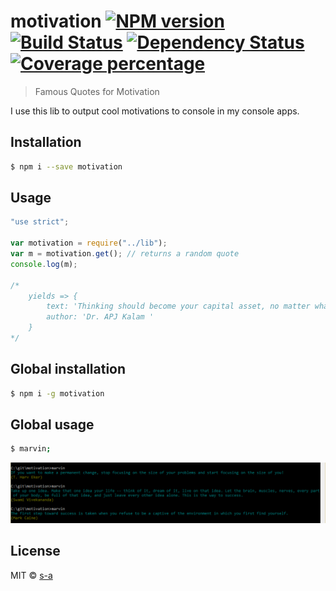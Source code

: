 # motivation [![NPM version][npm-image]][npm-url] [![Build Status][travis-image]][travis-url] [![Dependency Status][daviddm-image]][daviddm-url] [![Coverage percentage][coveralls-image]][coveralls-url]
> Famous Quotes for Motivation

I use this lib to output cool motivations to console in my console apps.

## Installation

```sh
$ npm i --save motivation
```

## Usage

```js
"use strict";

var motivation = require("../lib");
var m = motivation.get(); // returns a random quote
console.log(m);

/*
    yields => {
        text: 'Thinking should become your capital asset, no matter whatever ups and downs you come across in your life.',
        author: 'Dr. APJ Kalam '
    }
*/


```
## Global installation
```sh
$ npm i -g motivation
```
## Global usage
```sh
$ marvin;
```  
![Demo][demo-image]

## License

MIT © [s-a](https://github.com/s-a)


[npm-image]: https://badge.fury.io/js/motivation.svg
[npm-url]: https://npmjs.org/package/motivation
[travis-image]: https://travis-ci.org/s-a/motivation.svg?branch=master
[travis-url]: https://travis-ci.org/s-a/motivation
[daviddm-image]: https://david-dm.org/s-a/motivation.svg?theme=shields.io
[daviddm-url]: https://david-dm.org/s-a/motivation
[coveralls-image]: https://coveralls.io/repos/github/s-a/motivation/badge.svg?branch=master
[coveralls-url]: https://coveralls.io/r/s-a/motivation
[demo-image]: /demo.png
